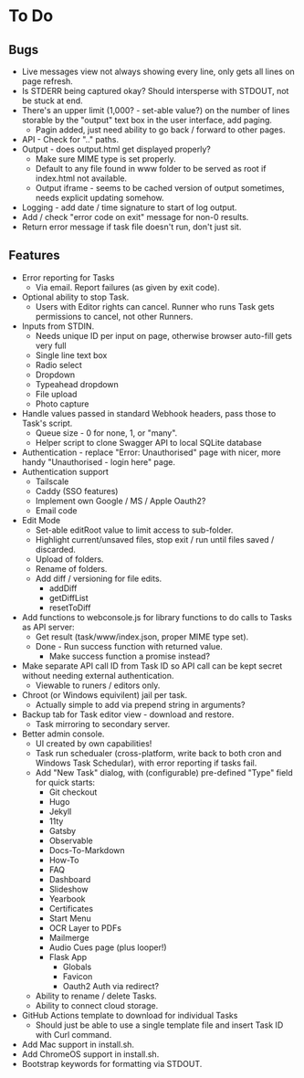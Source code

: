 # To Do

## Bugs

* Live messages view not always showing every line, only gets all lines on page refresh.
* Is STDERR being captured okay? Should intersperse with STDOUT, not be stuck at end.
* There's an upper limit (1,000? - set-able value?) on the number of lines storable by the "output" text box in the user interface, add paging.
  * Pagin added, just need ability to go back / forward to other pages.
* API - Check for ".." paths.
* Output - does output.html get displayed properly?
  * Make sure MIME type is set properly.
  * Default to any file found in www folder to be served as root if index.html not available.
  * Output iframe - seems to be cached version of output sometimes, needs explicit updating somehow.
* Logging - add date / time signature to start of log output.
* Add / check "error code on exit" message for non-0 results.
* Return error message if task file doesn't run, don't just sit.

## Features

* Error reporting for Tasks
  * Via email. Report failures (as given by exit code).
* Optional ability to stop Task.
  * Users with Editor rights can cancel. Runner who runs Task gets permissions to cancel, not other Runners.
* Inputs from STDIN.
  * Needs unique ID per input on page, otherwise browser auto-fill gets very full
  * Single line text box
  * Radio select
  * Dropdown
  * Typeahead dropdown
  * File upload
  * Photo capture
* Handle values passed in standard Webhook headers, pass those to Task's script.
  * Queue size - 0 for none, 1, or "many".
  * Helper script to clone Swagger API to local SQLite database
* Authentication - replace "Error: Unauthorised" page with nicer, more handy "Unauthorised - login here" page.
* Authentication support
  * Tailscale
  * Caddy (SSO features)
  * Implement own Google / MS / Apple Oauth2?
  * Email code
* Edit Mode
  * Set-able editRoot value to limit access to sub-folder.
  * Highlight current/unsaved files, stop exit / run until files saved / discarded.
  * Upload of folders.
  * Rename of folders.
  * Add diff / versioning for file edits.
    * addDiff
    * getDiffList
    * resetToDiff
* Add functions to webconsole.js for library functions to do calls to Tasks as API server:
  * Get result (task/www/index.json, proper MIME type set).
  * Done - Run success function with returned value.
    * Make success function a promise instead?
* Make separate API call ID from Task ID so API call can be kept secret without needing external authentication.
  * Viewable to runers / editors only.
* Chroot (or Windows equivilent) jail per task.
  * Actually simple to add via prepend string in arguments?
* Backup tab for Task editor view - download and restore.
  * Task mirroring to secondary server.
* Better admin console.
  * UI created by own capabilities!
  * Task run schedualer (cross-platform, write back to both cron and Windows Task Schedular), with error reporting if tasks fail.
  * Add "New Task" dialog, with (configurable) pre-defined "Type" field for quick starts:
    * Git checkout
    * Hugo
    * Jekyll
    * 11ty
    * Gatsby
    * Observable
    * Docs-To-Markdown
    * How-To
    * FAQ
    * Dashboard
    * Slideshow
    * Yearbook
    * Certificates
    * Start Menu
    * OCR Layer to PDFs
    * Mailmerge
    * Audio Cues page (plus looper!)
    * Flask App
      * Globals
      * Favicon
      * Oauth2 Auth via redirect?
  * Ability to rename / delete Tasks.
  * Ability to connect cloud storage.
* GitHub Actions template to download for individual Tasks
  * Should just be able to use a single template file and insert Task ID with Curl command.
* Add Mac support in install.sh.
* Add ChromeOS support in install.sh.
* Bootstrap keywords for formatting via STDOUT.

